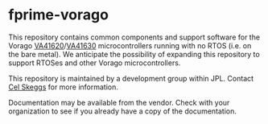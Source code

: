 # fprime-vorago

This repository contains common components and support software for the Vorago [VA41620][1]/[VA41630][2] microcontrollers running with no RTOS (i.e. on the bare metal). We anticipate the possibility of expanding this repository to support RTOSes and other Vorago microcontrollers.

This repository is maintained by a development group within JPL. Contact [Cel Skeggs][3] for more information.

 [1]: https://www.voragotech.com/products/microcontrollers/arm-cortex-m4-family/va41620
 [2]: https://www.voragotech.com/products/microcontrollers/arm-cortex-m4-family/va41630
 [3]: mailto:cel.a.skeggs@jpl.nasa.gov

Documentation may be available from the vendor. Check with your organization to see if you already have a copy of the documentation.
